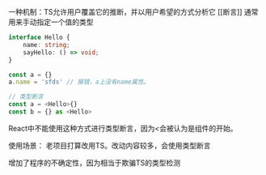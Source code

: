一种机制：TS允许用户覆盖它的推断，并以用户希望的方式分析它
[[断言]]
通常用来手动指定一个值的类型

```typescript
interface Hello {
	name: string;
	sayHello: () => void;
}

const a = {}
a.name = 'sfds' // 报错，a上没有name属性。

// 类型断言
const a = <Hello>{}
const b = {} as <Hello>

```
React中不能使用这种方式进行类型断言，因为<会被认为是组件的开始。

使用场景：
	老项目打算改用TS。改动内容较多，会使用类型断言

增加了程序的不确定性，因为相当于欺骗TS的类型检测